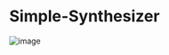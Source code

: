 # Simple-Synthesizer

![image](https://user-images.githubusercontent.com/60462601/163694102-13a52875-2220-4732-b402-101b780800cb.png)
